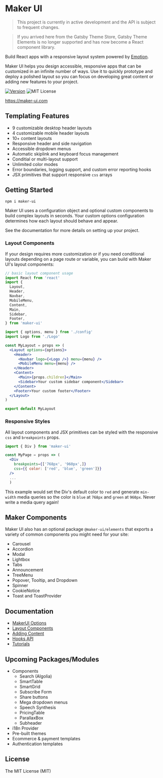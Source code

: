 # Maker UI

> This project is currently in active development and the API is subject to frequent changes.

> If you arrived here from the Gatsby Theme Store, Gatsby Theme Elements is no longer supported and has now become a React component library.

Build React apps with a responsive layout system powered by [Emotion](https://emotion.sh/docs/introduction).

Maker UI helps you design accessible, responsive apps that can be customized in an infinite number of ways. Use it to quickly prototype and deploy a polished layout so you can focus on developing great content or adding new features to your project.

[![Version][version]][npm]
![MIT License][license]

[version]: https://flat.badgen.net/npm/v/maker-ui
[npm]: https://npmjs.com/package/maker-ui
[license]: https://flat.badgen.net/badge/license/MIT/blue

https://maker-ui.com

## Templating Features

- 9 customizable desktop header layouts
- 4 customizable mobile header layouts
- 10+ content layouts
- Responsive header and side navigation
- Accessible dropdown menus
- Automatic skiplink and keyboard focus management
- Conditial or multi-layout support
- Unlimited color modes
- Error boundaries, logging support, and custom error reporting hooks
- JSX primitives that support responsive `css` arrays

## Getting Started

```sh
npm i maker-ui
```

Maker UI uses a configuration object and optional custom components to build complex layouts in seconds. Your custom options configuration determines how each layout should behave and appear.

See the documentation for more details on setting up your project.

### Layout Components

If your design requires more customization or if you need conditional layouts depending on a page route or variable, you can build with Maker UI's layout components:

```jsx
// basic layout component usage
import React from 'react'
import {
  Layout,
  Header,
  Navbar,
  MobileMenu,
  Content,
  Main,
  Sidebar,
  Footer,
} from 'maker-ui'

import { options, menu } from './config'
import Logo from './Logo'

const MyLayout = props => (
  <Layout options={options}>
    <Header>
      <Navbar logo={<Logo />} menu={menu} />
      <MobileMenu menu={menu} />
    </Header>
    <Content>
      <Main>{props.children}</Main>
      <Sidebar>Your custom sidebar component</Sidebar>
    </Content>
    <Footer>Your custom footer</Footer>
  </Layout>
)

export default MyLayout
```

### Responsive Styles

All layout components and JSX primitives can be styled with the responsive `css` and `breakpoints` props.

```jsx
import { Div } from 'maker-ui'

const MyPage = props => (
  <Div
    breakpoints={['768px', '960px',]}
    css={{ color: ['red', 'blue', 'green']}}
  />
  ...
  )
```

This example would set the Div's default color to `red` and generate `min-width` media queries so the color is `blue` at `768px` and `green` at `960px`. Never write a media query again!

## Maker Components

Maker UI also has an optional package `@maker-ui/elements` that exports a variety of common components you might need for your site:

- Carousel
- Accordion
- Modal
- Lightbox
- Tabs
- Announcement
- TreeMenu
- Popover, Tooltip, and Dropdown
- Spinner
- CookieNotice
- Toast and ToastProvider

## Documentation

- [MakerUI Options](https://maker-ui.com/docs/options)
- [Layout Components](https://maker-ui.com/docs/layout)
- [Adding Content](https://maker-ui.com/docs/adding-content)
- [Hooks API](https://maker-ui.com/docs/hooks)
- [Tutorials](https://maker-ui.com/tutorials)

## Upcoming Packages/Modules

- Components
  - Search (Algolia)
  - SmartTable
  - SmartGrid
  - Subscribe Form
  - Share buttons
  - Mega dropdown menus
  - Speech Synthesis
  - PricingTable
  - ParallaxBox
  - Subheader
- i18n Provider
- Pre-built themes
- Ecommerce & payment templates
- Authentication templates

## License

The MIT License (MIT)
